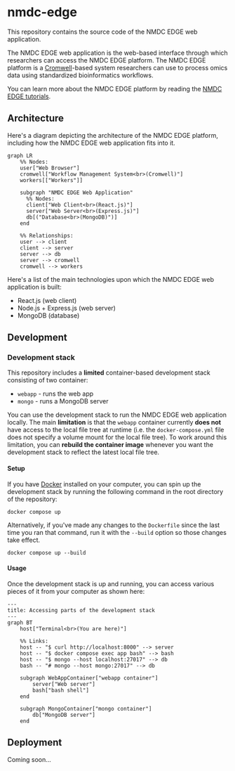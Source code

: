 # nmdc-edge

This repository contains the source code of the NMDC EDGE web application.

The NMDC EDGE web application is the web-based interface through which researchers can access the NMDC EDGE platform. 
The NMDC EDGE platform is a [Cromwell](https://cromwell.readthedocs.io/en/stable/)-based system researchers can use to
process omics data using standardized bioinformatics workflows.

You can learn more about the NMDC EDGE platform by reading the [NMDC EDGE tutorials](https://nmdc-edge.org/tutorial).

## Architecture

Here's a diagram depicting the architecture of the NMDC EDGE platform,
including how the NMDC EDGE web application fits into it.

```mermaid
graph LR
    %% Nodes:
    user["Web Browser"]
    cromwell["Workflow Management System<br>(Cromwell)"]
    workers[["Workers"]]
    
    subgraph "NMDC EDGE Web Application"
      %% Nodes:
      client["Web Client<br>(React.js)"]
      server["Web Server<br>(Express.js)"]
      db[("Database<br>(MongoDB)")]
    end
    
    %% Relationships:
    user --> client
    client --> server
    server --> db
    server --> cromwell
    cromwell --> workers
```

Here's a list of the main technologies upon which the NMDC EDGE web application is built:

- React.js (web client)
- Node.js + Express.js (web server)
- MongoDB (database)

## Development

### Development stack

This repository includes a **limited** container-based development stack consisting of two container:
- `webapp` - runs the web app
- `mongo` - runs a MongoDB server

You can use the development stack to run the NMDC EDGE web application locally. The main **limitation** is that
the `webapp` container currently **does not** have access to the local file tree at runtime 
(i.e. the `docker-compose.yml` file does not specify a volume mount for the local file tree).
To work around this limitation, you can **rebuild the container image** whenever you want the
development stack to reflect the latest local file tree.

#### Setup

If you have [Docker](https://www.docker.com/products/docker-desktop/) installed on your computer, you can spin up
the development stack by running the following command in the root directory of the repository:

```shell
docker compose up
```

Alternatively, if you've made any changes to the `Dockerfile` since the last time you ran that command,
run it with the `--build` option so those changes take effect.

```shell
docker compose up --build
```

#### Usage

Once the development stack is up and running, you can access various pieces of it from your computer as shown here:

```mermaid
---
title: Accessing parts of the development stack
---
graph BT
    host["Terminal<br>(You are here)"]
    
    %% Links:
    host -- "$ curl http://localhost:8000" --> server
    host -- "$ docker compose exec app bash" --> bash
    host -- "$ mongo --host localhost:27017" --> db
    bash -- "# mongo --host mongo:27017" --> db
    
    subgraph WebAppContainer["webapp container"]
        server["Web server"]
        bash["bash shell"]
    end
    
    subgraph MongoContainer["mongo container"]
        db["MongoDB server"]
    end    
```

## Deployment

Coming soon...